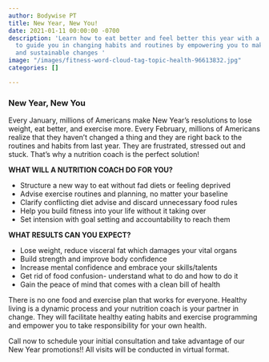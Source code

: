 ```yaml
---
author: Bodywise PT
title: New Year, New You!
date: 2021-01-11 00:00:00 -0700
description: 'Learn how to eat better and feel better this year with a nutrition coach
  to guide you in changing habits and routines by empowering you to make permanent
  and sustainable changes '
image: "/images/fitness-word-cloud-tag-topic-health-96613832.jpg"
categories: []

---
```

### **New Year, New You**

Every January, millions of Americans make New Year’s resolutions to lose weight, eat better, and exercise more. Every February, millions of Americans realize that they haven’t changed a thing and they are right back to the routines and habits from last year. They are frustrated, stressed out and stuck. That’s why a nutrition coach is the perfect solution!

**WHAT WILL A NUTRITION COACH DO FOR YOU?**

* Structure a new way to eat without fad diets or feeling deprived
* Advise exercise routines and planning, no matter your baseline
* Clarify conflicting diet advise and discard unnecessary food rules
* Help you build fitness into your life without it taking over
* Set intension with goal setting and accountability to reach them

**WHAT RESULTS CAN YOU EXPECT?**

* Lose weight, reduce visceral fat which damages your vital organs
* Build strength and improve body confidence
* Increase mental confidence and embrace your skills/talents
* Get rid of food confusion- understand what to do and how to do it
* Gain the peace of mind that comes with a clean bill of health

There is no one food and exercise plan that works for everyone. Healthy living is a dynamic process and your nutrition coach is your partner in change. They will facilitate healthy eating habits and exercise programming and empower you to take responsibility for your own health.

Call now to schedule your initial consultation and take advantage of our New Year promotions!! All visits will be conducted in virtual format.
